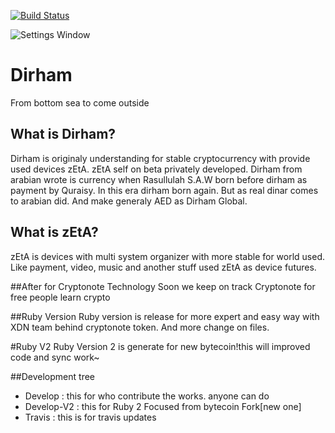 [![Build Status](https://travis-ci.org/FndNur1Labs/DirhamCli.svg?branch=master)](https://travis-ci.org/FndNur1Labs/DirhamCli/)

![Settings Window](http://decaf.kouhi.me/lovelive/images/4/46/Ruby_smile_r918_t.jpg)

# Dirham
From bottom sea to come outside

## What is Dirham?
Dirham is originaly understanding for stable cryptocurrency with provide used devices zEtA. zEtA self on beta
privately developed. Dirham from arabian wrote is currency when Rasullulah S.A.W born before dirham as payment
by Quraisy. In this era dirham born again. But as real dinar comes to arabian did. And make generaly AED as
Dirham Global.

## What is zEtA?
zEtA is devices with multi system organizer with more stable for world used. Like payment, video, music and another stuff used zEtA as device futures.

##After for Cryptonote Technology
Soon we keep on track Cryptonote for free people learn crypto

##Ruby Version
Ruby version is release for more expert and easy way with XDN team behind cryptonote token. And more change on files.

#Ruby V2
Ruby Version 2 is generate for new bytecoin!this will improved code and sync work~

##Development tree
- Develop : this for who contribute the works. anyone can do
- Develop-V2 : this for Ruby 2 Focused from bytecoin Fork[new one]
- Travis : this is for travis updates
